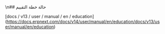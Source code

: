 \n## حالة خطة التقييم

[docs / v13 / user / manual / en / education] (https://docs.erpnext.com/docs/v14/user/manual/en/education/docs/v13/user/manual/en/education)